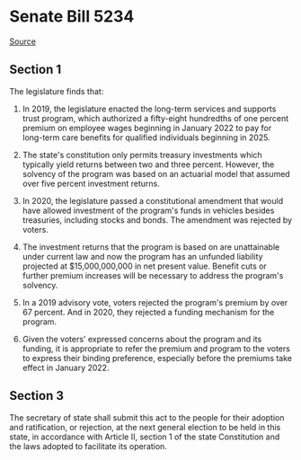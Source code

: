 # Senate Bill 5234

[Source](http://lawfilesext.leg.wa.gov/biennium/2021-22/Pdf/Bills/Senate%20Bills/5234.pdf)
## Section 1
The legislature finds that:

1. In 2019, the legislature enacted the long-term services and supports trust program, which authorized a fifty-eight hundredths of one percent premium on employee wages beginning in January 2022 to pay for long-term care benefits for qualified individuals beginning in 2025.

2. The state's constitution only permits treasury investments which typically yield returns between two and three percent. However, the solvency of the program was based on an actuarial model that assumed over five percent investment returns.

3. In 2020, the legislature passed a constitutional amendment that would have allowed investment of the program's funds in vehicles besides treasuries, including stocks and bonds. The amendment was rejected by voters.

4. The investment returns that the program is based on are unattainable under current law and now the program has an unfunded liability projected at $15,000,000,000 in net present value. Benefit cuts or further premium increases will be necessary to address the program's solvency.

5. In a 2019 advisory vote, voters rejected the program's premium by over 67 percent. And in 2020, they rejected a funding mechanism for the program.

6. Given the voters' expressed concerns about the program and its funding, it is appropriate to refer the premium and program to the voters to express their binding preference, especially before the premiums take effect in January 2022.


## Section 3
The secretary of state shall submit this act to the people for their adoption and ratification, or rejection, at the next general election to be held in this state, in accordance with Article II, section 1 of the state Constitution and the laws adopted to facilitate its operation.


